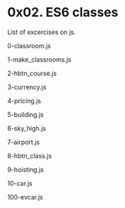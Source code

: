# 0x02. ES6 classes

List of excercises on js.

0-classroom.js

1-make_classrooms.js

2-hbtn_course.js

3-currency.js

4-pricing.js

5-building.js

6-sky_high.js

7-airport.js

8-hbtn_class.js

9-hoisting.js

10-car.js

100-evcar.js
